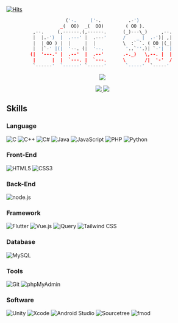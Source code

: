 [![Hits](https://hits.seeyoufarm.com/api/count/incr/badge.svg?url=https%3A%2F%2Fgithub.com%2FEliF-Lee%2FEliF-Lee&count_bg=%236495ED&title_bg=%23555555&icon=aiqfome.svg&icon_color=%23F0FFFF&title=Thanks+for+Visiting&edge_flat=false)](https://hits.seeyoufarm.com)
<!--
<img src="http://mazassumnida.wtf/api/mini/generate_badge?boj=lif" />
-->
<div align=center>

``` py
             ('-.     ('-.          .-')             
           _(  OO)  _(  OO)        ( OO ).           
 ,--.     (,------.(,------.      (_)---\_)     ,--. 
 |  |.-')  |  .---' |  .---'      /    _ |  .-')| ,| 
 |  | OO ) |  |     |  |          \  :` `. ( OO |(_| 
 |  |`-' |(|  '--. (|  '--.        '..`''.)| `-'|  | 
(|  '---.' |  .--'  |  .--'       .-._)   \,--. |  | 
 |      |  |  `---. |  `---.      \       /|  '-'  / 
 `------'  `------' `------'       `-----'  `-----'  
```
<p>
  <a href="https://solved.ac/profile/lif">
    <img src="https://mazassumnida.wtf/api/v2/generate_badge?boj=lif" />
  </a>
</p>
  
<a href="https://github.com/EliF-Lee">
  <img src="https://github-readme-stats.vercel.app/api?username=elif-lee&hide=&count_private=true&show_icons=true&theme=vue" />
</a>

<a href="https://github.com/EliF-Lee?tab=repositories">
  <img src="https://github-readme-streak-stats.herokuapp.com/?user=elif-lee&theme=black-ice&hide_border=true&stroke=0000&background=0D1117&ring=e05397&fire=e05397&currStreakLabel=e05397" />
</a>
 
</div>

## Skills
<!-- https://simpleicons.org -->

### Language
![C](https://img.shields.io/badge/-c-A8B9CC?style=for-the-badge&logo=c&logoColor=fff)
![C++](https://img.shields.io/badge/-c%2B%2B-00599C?style=for-the-badge&logo=c%2B%2B&logoColor=fff)
![C#](https://img.shields.io/badge/-c%23-239120?style=for-the-badge&logo=csharp&logoColor=fff)
![Java](https://img.shields.io/badge/-Java-007396?style=for-the-badge&logo=java&logoColor=fff)
![JavaScript](https://img.shields.io/badge/-javascript-c2ad07?style=for-the-badge&logo=javascript&logoColor=fff)
![PHP](https://img.shields.io/badge/-php-777BB4?style=for-the-badge&logo=php&logoColor=fff)
![Python](https://img.shields.io/badge/-Python-3776ab?style=for-the-badge&logo=python&logoColor=fff)

### Front-End
![HTML5](https://img.shields.io/badge/-HTML5-E34F26?style=for-the-badge&logo=HTML5&logoColor=fff)
![CSS3](https://img.shields.io/badge/-CSS3-1572B6?style=for-the-badge&logo=CSS3&logoColor=fff)

### Back-End
![node.js](https://img.shields.io/badge/-node.js-339933?style=for-the-badge&logo=node.js&logoColor=fff)

### Framework
![Flutter](https://img.shields.io/badge/-flutter-02569B?style=for-the-badge&logo=flutter&logoColor=fff)
![Vue.js](https://img.shields.io/badge/-vue.js-4FC08D?style=for-the-badge&logo=vue.js&logoColor=fff)
![jQuery](https://img.shields.io/badge/-jQuery-0769AD?style=for-the-badge&logo=jQuery&logoColor=fff)
![Tailwind CSS](https://img.shields.io/badge/-tailwind%20css-06B6D4?style=for-the-badge&logo=tailwind%20css&logoColor=fff)

### Database
![MySQL](https://img.shields.io/badge/-mysql-4479A1?style=for-the-badge&logo=mysql&logoColor=fff)

### Tools
![Git](https://img.shields.io/badge/-Git-F05032?style=for-the-badge&logo=Git&logoColor=fff)
![phpMyAdmin](https://img.shields.io/badge/-phpMyAdmin-6C78AF?style=for-the-badge&logo=phpMyAdmin&logoColor=fff)

### Software
![Unity](https://img.shields.io/badge/-unity-000000?style=for-the-badge&logo=unity&logoColor=fff)
![Xcode](https://img.shields.io/badge/-Xcode-147EFB?style=for-the-badge&logo=Xcode&logoColor=fff)
![Android Studio](https://img.shields.io/badge/-Android%20Studio-3DDC84?style=for-the-badge&logo=Android%20Studio&logoColor=fff)
![Sourcetree](https://img.shields.io/badge/-Sourcetree-0052CC?style=for-the-badge&logo=Sourcetree&logoColor=fff)
![fmod](https://img.shields.io/badge/-fmod-000000?style=for-the-badge&logo=fmod&logoColor=fff)
